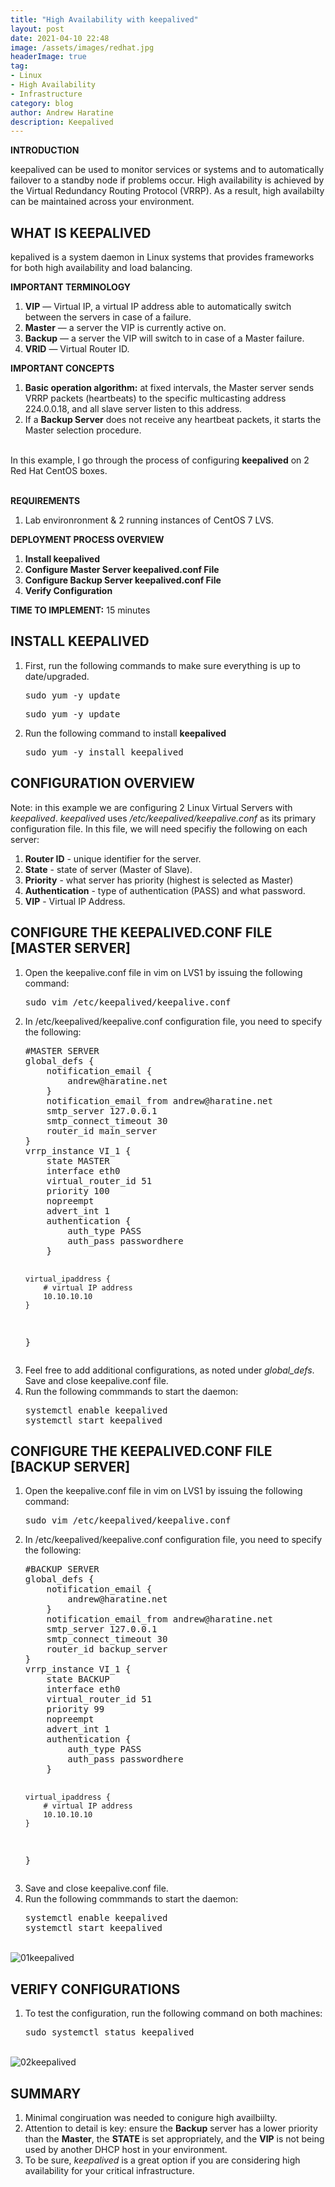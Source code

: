 ```yaml
---
title: "High Availability with keepalived"
layout: post
date: 2021-04-10 22:48
image: /assets/images/redhat.jpg
headerImage: true
tag:
- Linux
- High Availability
- Infrastructure
category: blog
author: Andrew Haratine
description: Keepalived
---
```





<b>INTRODUCTION</b>

keepalived can be used to monitor services or systems and to automatically failover to a standby node if problems occur. High availability is achieved by the Virtual Redundancy Routing Protocol (VRRP). As a result, high availabilty can be maintained across your environment.

<h2><b>WHAT IS KEEPALIVED</b></h2>

kepalived is a system daemon in Linux systems that provides frameworks for both high availability and load balancing. 

<b>IMPORTANT TERMINOLOGY</b>

<ol start="1">
  <li><b>VIP</b> — Virtual IP, a virtual IP address able to automatically switch between the servers in case of a failure.</li>
  <li><b>Master</b> — a server the VIP is currently active on.</li>
<li><b>Backup</b> — a server the VIP will switch to in case of a Master failure.</li>
<li><b>VRID</b> — Virtual Router ID.</li>
</ol>

<b>IMPORTANT CONCEPTS</b>
<ol start="1">
<li><b>Basic operation algorithm:</b> at fixed intervals, the Master server sends VRRP packets (heartbeats) to the specific multicasting address 224.0.0.18, and all slave server listen to this address. </li>
<li>If a <b>Backup Server</b> does not receive any heartbeat packets, it starts the Master selection procedure.</li>
</ol>
 

<br>In this example, I go through the process of configuring <b>keepalived</b> on 2 Red Hat CentOS boxes.

<br><b>REQUIREMENTS</b>

1. Lab environronment & 2 running instances of CentOS 7 LVS.


<b>DEPLOYMENT PROCESS OVERVIEW</b>


1.	<b>Install keepalived</b>
2.	<b>Configure Master Server keepalived.conf File</b>
3.	<b>Configure Backup Server keepalived.conf File</b>
4.  <b>Verify Configuration</b> 
	



<b>TIME TO IMPLEMENT:</b> 15 minutes


<h2><b>INSTALL KEEPALIVED</b></h2>
<ol start="1">

<li>First, run the following commands to make sure everything is up to date/upgraded.</li>
<pre>sudo yum -y update</pre>
<pre>sudo yum -y update</pre>
<li>Run the following command to install <b>keepalived</b></li>
<pre>sudo yum -y install keepalived</pre>
</ol>



<h2><b>CONFIGURATION OVERVIEW</b></h2>

Note: in this example we are configuring 2 Linux Virtual Servers with <i>keepalived</i>. <i>keepalived</i> uses <i>/etc/keepalived/keepalive.conf</i> as its primary configuration file. In this file, we will need specifiy the following on each server:

1. <b>Router ID</b> - unique identifier for the server.
2. <b>State</b> - state of server (Master of Slave).
3. <b>Priority</b> - what server has priority (highest is selected as Master)
4. <b>Authentication</b> - type of authentication (PASS) and what password.
5. <b>VIP</b> - Virtual IP Address.

<h2><b>CONFIGURE THE KEEPALIVED.CONF FILE [MASTER SERVER]</b></h2>
<ol start="1">
<li>Open the keepalive.conf file in vim on LVS1 by issuing the following command:</li> 
<pre>sudo vim /etc/keepalived/keepalive.conf</pre>
<li>In /etc/keepalived/keepalive.conf configuration file, you need to specify the following:</li> 
<pre>
#MASTER SERVER
global_defs {
    notification_email {
        andrew@haratine.net
    }
    notification_email_from andrew@haratine.net
    smtp_server 127.0.0.1
    smtp_connect_timeout 30
    router_id main_server
}
vrrp_instance VI_1 {
    state MASTER
    interface eth0
    virtual_router_id 51
    priority 100
    nopreempt
    advert_int 1
    authentication {
        auth_type PASS
        auth_pass passwordhere
    }

    virtual_ipaddress {
        # virtual IP address
        10.10.10.10
    }
}
</pre>
<li>Feel free to add additional configurations, as noted under <i>global_defs</i>. Save and close keepalive.conf file.</li> 
<li>Run the following commmands to start the daemon:</li>
<pre>
systemctl enable keepalived
systemctl start keepalived
</pre>
</ol>

<h2><b>CONFIGURE THE KEEPALIVED.CONF FILE [BACKUP SERVER]</b></h2>
<ol start="1">
<li>Open the keepalive.conf file in vim on LVS1 by issuing the following command:</li> 
<pre>sudo vim /etc/keepalived/keepalive.conf</pre>
<li>In /etc/keepalived/keepalive.conf configuration file, you need to specify the following:</li> 
<pre>
#BACKUP SERVER
global_defs {
    notification_email {
        andrew@haratine.net
    }
    notification_email_from andrew@haratine.net
    smtp_server 127.0.0.1
    smtp_connect_timeout 30
    router_id backup_server
}
vrrp_instance VI_1 {
    state BACKUP
    interface eth0
    virtual_router_id 51
    priority 99
    nopreempt
    advert_int 1
    authentication {
        auth_type PASS
        auth_pass passwordhere
    }

    virtual_ipaddress {
        # virtual IP address
        10.10.10.10
    }
}
</pre>
<li>Save and close keepalive.conf file.</li>
<li>Run the following commmands to start the daemon:</li>
<pre>
systemctl enable keepalived
systemctl start keepalived 
</pre>
</ol>

<br><img src="/assets/images/01keepalived.jpg" alt="01keepalived">

<h2><b>VERIFY CONFIGURATIONS</b></h2>
<ol start="1">
<li>To test the configuration, run the following command on both machines:</li> 
<pre>sudo systemctl status keepalived</pre>
</ol>

<br><img src="/assets/images/02keepalived.jpg" alt="02keepalived">



<h2><b>SUMMARY</b></h2>
<ol start="1">
<li>Minimal congiruation was needed to conigure high availbiilty.</li>
<li>Attention to detail is key: ensure the <b>Backup</b> server has a lower priority than the <b>Master</b>, the <b>STATE</b> is set appropriately, and the <b>VIP</b> is not being used by another DHCP host in your environment.</li>
<li>To be sure, <i>keepalived</i> is a great option if you are considering high availability for your critical infrastructure.</li>
</ol>
    


